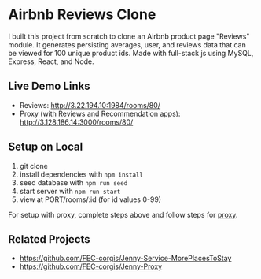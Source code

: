 # Airbnb Reviews Clone

I built this project from scratch to clone an Airbnb product page "Reviews" module. It generates persisting averages, user, and reviews data that can be viewed for 100 unique product ids. Made with full-stack js using MySQL, Express, React, and Node.

## Live Demo Links

  - Reviews: http://3.22.194.10:1984/rooms/80/
  - Proxy (with Reviews and Recommendation apps): http://3.128.186.14:3000/rooms/80/

## Setup on Local

1. git clone
1. install dependencies with `npm install`
1. seed database with `npm run seed`
1. start server with `npm run start`
1. view at PORT/rooms/:id (for id values 0-99)

For setup with proxy, complete steps above and follow steps for [proxy](https://github.com/FEC-corgis/Jenny-Proxy).

## Related Projects

  - https://github.com/FEC-corgis/Jenny-Service-MorePlacesToStay
  - https://github.com/FEC-corgis/Jenny-Proxy
